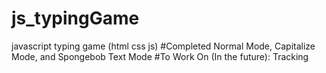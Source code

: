 # js_typingGame
javascript typing game (html css js)
#Completed Normal Mode, Capitalize Mode, and Spongebob Text Mode
#To Work On (In the future): Tracking
